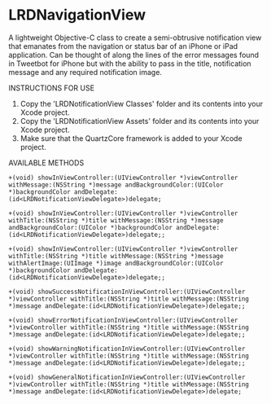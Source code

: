 LRDNavigationView
=================

A lightweight Objective-C class to create a semi-obtrusive notification view that emanates from the navigation or status bar of an iPhone or iPad application. Can be thought of along the lines of the error messages found in Tweetbot for 
iPhone but with the ability to pass in the title, notification message and any required notification image.

INSTRUCTIONS FOR USE

1) Copy the 'LRDNotificationView Classes' folder and its contents into your Xcode project.
2) Copy the 'LRDNotificationView Assets' folder and its contents into your Xcode project.
3) Make sure that the QuartzCore framework is added to your Xcode project.

AVAILABLE METHODS

    +(void) showInViewController:(UIViewController *)viewController withMessage:(NSString *)message andBackgroundColor:(UIColor *)backgroundColor andDelegate:(id<LRDNotificationViewDelegate>)delegate;

    +(void) showInViewController:(UIViewController *)viewController withTitle:(NSString *)title withMessage:(NSString *)message andBackgroundColor:(UIColor *)backgroundColor andDelegate:(id<LRDNotificationViewDelegate>)delegate;;

    +(void) showInViewController:(UIViewController *)viewController withTitle:(NSString *)title withMessage:(NSString *)message withAlertImage:(UIImage *)image andBackgroundColor:(UIColor *)backgroundColor andDelegate:(id<LRDNotificationViewDelegate>)delegate;;

    +(void) showSuccessNotificationInViewController:(UIViewController *)viewController withTitle:(NSString *)title withMessage:(NSString *)message andDelegate:(id<LRDNotificationViewDelegate>)delegate;;

    +(void) showErrorNotificationInViewController:(UIViewController *)viewController withTitle:(NSString *)title withMessage:(NSString *)message andDelegate:(id<LRDNotificationViewDelegate>)delegate;;

    +(void) showWarningNotificationInViewController:(UIViewController *)viewController withTitle:(NSString *)title withMessage:(NSString *)message andDelegate:(id<LRDNotificationViewDelegate>)delegate;;

    +(void) showGeneralNotificationInViewController:(UIViewController *)viewController withTitle:(NSString *)title withMessage:(NSString *)message andDelegate:(id<LRDNotificationViewDelegate>)delegate;

